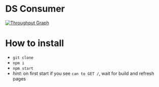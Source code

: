 # DS Consumer

[![Throughput Graph](https://graphs.waffle.io/Gapminder/dollar-street-pages/throughput.svg)](https://waffle.io/Gapminder/dollar-street-pages/metrics)

# How to install
- `git clone`
- `npm i`
- `npm start`
- *hint*: on first start if you see `can to GET /`, wait for build and refresh pages

